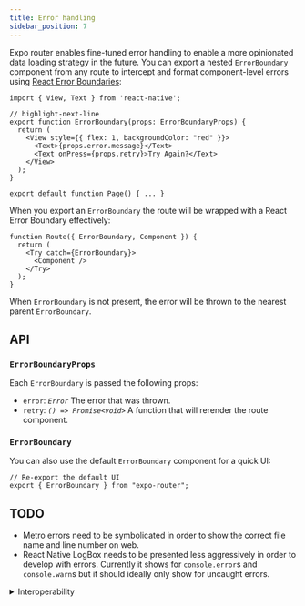 ```yaml
---
title: Error handling
sidebar_position: 7
---
```


Expo router enables fine-tuned error handling to enable a more opinionated data loading strategy in the future. You can export a nested `ErrorBoundary` component from any route to intercept and format component-level errors using [React Error Boundaries](https://reactjs.org/docs/error-boundaries.html):

```tsx title=app/home.tsx
import { View, Text } from 'react-native';

// highlight-next-line
export function ErrorBoundary(props: ErrorBoundaryProps) {
  return (
    <View style={{ flex: 1, backgroundColor: "red" }}>
      <Text>{props.error.message}</Text>
      <Text onPress={props.retry}>Try Again?</Text>
    </View>
  );
}

export default function Page() { ... }
```

When you export an `ErrorBoundary` the route will be wrapped with a React Error Boundary effectively:

```tsx title="virtual"
function Route({ ErrorBoundary, Component }) {
  return (
    <Try catch={ErrorBoundary}>
      <Component />
    </Try>
  );
}
```

When `ErrorBoundary` is not present, the error will be thrown to the nearest parent `ErrorBoundary`.

## API

### `ErrorBoundaryProps`

Each `ErrorBoundary` is passed the following props:

- `error`: _`Error`_ The error that was thrown.
- `retry`: _`() => Promise<void>`_ A function that will rerender the route component.

### `ErrorBoundary`

You can also use the default `ErrorBoundary` component for a quick UI:

```tsx title=app/home.tsx
// Re-export the default UI
export { ErrorBoundary } from "expo-router";
```

## TODO

- Metro errors need to be symbolicated in order to show the correct file name and line number on web.
- React Native LogBox needs to be presented less aggressively in order to develop with errors. Currently it shows for `console.error`s and `console.warn`s but it should ideally only show for uncaught errors.

<details>
  <summary>Interoperability</summary>

The exports convention is somewhat similar to [Redwood cells](https://redwoodjs.com/docs/cells) and data loading in [Remix](https://remix.run/docs/en/v1/api/conventions#data-loading), Next.js, etc.

</details>
